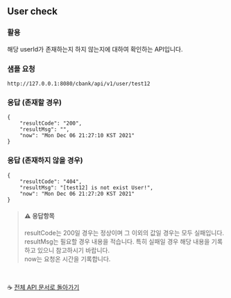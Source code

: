 

## User check

### 활용
해당 userId가 존재하는지 하지 않는지에 대하여 확인하는 API입니다.

### 샘플 요청
```
http://127.0.0.1:8080/cbank/api/v1/user/test12
```

### 응답 (존재할 경우)
```
{
    "resultCode": "200",
    "resultMsg": "",
    "now": "Mon Dec 06 21:27:10 KST 2021"
}
```

### 응답 (존재하지 않을 경우)
```
{
    "resultCode": "404",
    "resultMsg": "[test12] is not exist User!",
    "now": "Mon Dec 06 21:27:20 KST 2021"
}
```

> #### ⚠ 응답항목  
> resultCode는 200일 경우는 정상이며 그 이외의 값일 경우는 모두 실패입니다.<br>
> resultMsg는 필요할 경우 내용을 적습니다. 특히 실패일 경우 해당 내용을 기록하고 있으니 참고하시기 바랍니다.<br>
> now는 요청온 시간을 기록합니다.

<br>

☕ [전체 API 문서로 돌아가기](/api.md)
